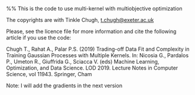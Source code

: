 %% This is the code to use multi-kernel with multiobjective optimization

The copyrights are with Tinkle Chugh, t.chugh@exeter.ac.uk

Please, see the licence file for more information and cite the following article if you use the code:

Chugh T., Rahat A., Palar P.S. (2019) Trading-off Data Fit and Complexity in Training Gaussian Processes with Multiple Kernels. In: Nicosia G., Pardalos P., Umeton R., Giuffrida G., Sciacca V. (eds) Machine Learning, Optimization, and Data Science. LOD 2019. Lecture Notes in Computer Science, vol 11943. Springer, Cham


Note: I will add the gradients in the next version
